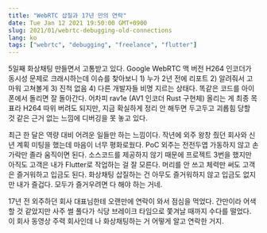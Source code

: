 ```yaml
---
title: "WebRTC 삽질과 17년 만의 연락"
date: Tue Jan 12 2021 19:50:00 GMT+0900
slug: 2021/01/webrtc-debugging-old-connections
lang: ko
tags: ["webrtc", "debugging", "freelance", "flutter"]
---
```


5일째 화상채팅 만들면서 고통받고 있다. Google WebRTC 맥 버전 H264 인코더가 동시성 문제로 크래시하는데 이슈를 찾아보니 1) 누가 2년 전에 리포트 2) 알려줘서 고마워 고쳐볼게 3) 진척 없음 4) 다른 개발자들 비명 지르는 상태다. 똑같은 코드를 아이폰에서 돌리면 잘 돌아간다. 어차피 rav1e (AV1 인코더 Rust 구현체) 올리는 게 최종 목표라 H264 따위 버려도 되지만, 지금 확실하게 정리 안 해두면 두고두고 괴롭힘 당할 것 같은 근거 없는 느낌에 디버깅을 못 놓고 있다.

최근 한 달은 역량 대비 어려운 일들만 하는 느낌이다. 작년에 외주 왕창 줬던 회사와 신년 계획 미팅을 했는데 마음이 너무 평화로웠다. PoC 외주는 전전두엽 가동하지 않고 손가락만 졸라 움직이면 된다. 소스코드를 제공하지 않기 때문에 프로젝트 3번을 했지만 아직도 고객은 내가 Flutter로 작업하는 걸 잘 모른다. 머리를 안 쓰고 체력만 써도 고객은 즐거워하고 입금도 된다. 화상채팅 삽질하는 건 아무도 즐거워하지 않고 입금도 없지만 내가 즐겁다. 모두가 즐거우려면 다 해야 하는 거네.

17년 전 외주하던 회사 대표님한테 오랜만에 연락이 와서 점심을 먹었다. 간만이라 어색할 것 같았지만 사주 썰 풀다가 식당 브레이크 타임으로 쫓겨날 때까지 수다를 떨었다. 이 회사 동영상 주력 회사인데 나 화상채팅하는 거 어떻게 알고 연락한 거지.

